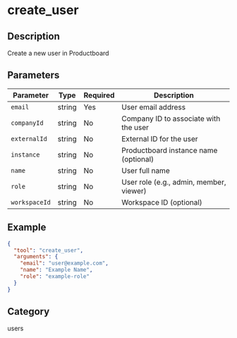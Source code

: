 # create_user

## Description

Create a new user in Productboard

## Parameters

| Parameter     | Type   | Required | Description                             |
| ------------- | ------ | -------- | --------------------------------------- |
| `email`       | string | Yes      | User email address                      |
| `companyId`   | string | No       | Company ID to associate with the user   |
| `externalId`  | string | No       | External ID for the user                |
| `instance`    | string | No       | Productboard instance name (optional)   |
| `name`        | string | No       | User full name                          |
| `role`        | string | No       | User role (e.g., admin, member, viewer) |
| `workspaceId` | string | No       | Workspace ID (optional)                 |

## Example

```json
{
  "tool": "create_user",
  "arguments": {
    "email": "user@example.com",
    "name": "Example Name",
    "role": "example-role"
  }
}
```

## Category

users
